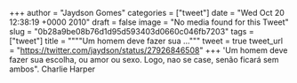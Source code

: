 
+++
author = "Jaydson Gomes"
categories = ["tweet"]
date = "Wed Oct 20 12:38:19 +0000 2010"
draft = false
image = "No media found for this Tweet"
slug = "0b28a9be08b76d1d95d593403d0660c046fb7203"
tags = ["tweet"]
title = """"Um homem deve fazer sua ..."""
tweet = true
tweet_url = "https://twitter.com/jaydson/status/27926846508"
+++
'Um homem deve fazer sua escolha, ou amor ou sexo. Logo, nao se case, senão ficará sem ambos". Charlie Harper
